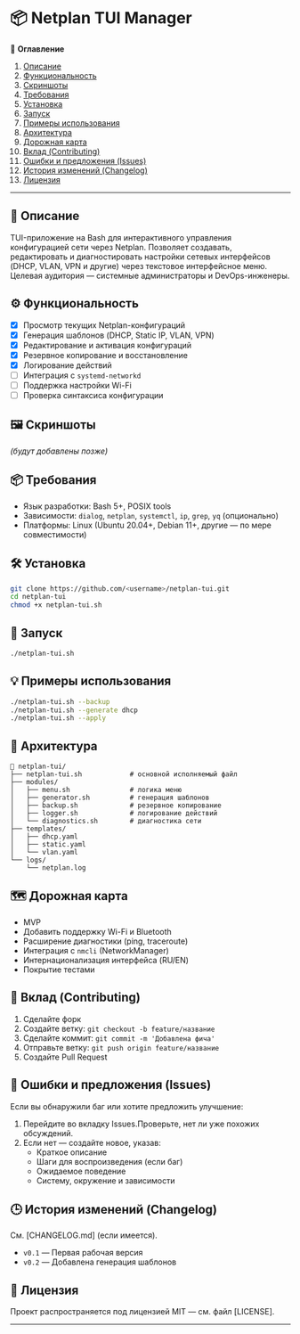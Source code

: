 # 📦 Netplan TUI Manager

📑 **Оглавление**

1. [Описание](#описание)
2. [Функциональность](#функциональность)
3. [Скриншоты](#скриншоты)
4. [Требования](#требования)
5. [Установка](#установка)
6. [Запуск](#запуск)
7. [Примеры использования](#примеры-использования)
8. [Архитектура](#архитектура)
9. [Дорожная карта](#дорожная-карта)
10. [Вклад (Contributing)](#вклад-contributing)
11. [Ошибки и предложения (Issues)](#ошибки-и-предложения-issues)
12. [История изменений (Changelog)](#история-изменений-changelog)
13. [Лицензия](#лицензия)

---

## 📌 Описание

TUI-приложение на Bash для интерактивного управления конфигурацией сети через Netplan. Позволяет создавать, редактировать и диагностировать настройки сетевых интерфейсов (DHCP, VLAN, VPN и другие) через текстовое интерфейсное меню. Целевая аудитория — системные администраторы и DevOps-инженеры.

## ⚙️ Функциональность

* [x] Просмотр текущих Netplan-конфигураций
* [x] Генерация шаблонов (DHCP, Static IP, VLAN, VPN)
* [x] Редактирование и активация конфигураций
* [x] Резервное копирование и восстановление
* [x] Логирование действий
* [ ] Интеграция с `systemd-networkd`
* [ ] Поддержка настройки Wi-Fi
* [ ] Проверка синтаксиса конфигурации

## 🖼️ Скриншоты

*(будут добавлены позже)*

## 📦 Требования

* Язык разработки: Bash 5+, POSIX tools
* Зависимости: `dialog`, `netplan`, `systemctl`, `ip`, `grep`, `yq` (опционально)
* Платформы: Linux (Ubuntu 20.04+, Debian 11+, другие — по мере совместимости)

## 🛠️ Установка

```bash
git clone https://github.com/<username>/netplan-tui.git
cd netplan-tui
chmod +x netplan-tui.sh
```

## 🚀 Запуск

```bash
./netplan-tui.sh
```

## 💡 Примеры использования

```bash
./netplan-tui.sh --backup
./netplan-tui.sh --generate dhcp
./netplan-tui.sh --apply
```

## 🧱 Архитектура

```plaintext
📁 netplan-tui/
├── netplan-tui.sh            # основной исполняемый файл
├── modules/
│   ├── menu.sh               # логика меню
│   ├── generator.sh          # генерация шаблонов
│   ├── backup.sh             # резервное копирование
│   ├── logger.sh             # логирование действий
│   └── diagnostics.sh        # диагностика сети
├── templates/
│   ├── dhcp.yaml
│   ├── static.yaml
│   └── vlan.yaml
└── logs/
    └── netplan.log
```

## 🗺️ Дорожная карта

* MVP
* Добавить поддержку Wi-Fi и Bluetooth
* Расширение диагностики (ping, traceroute)
* Интеграция с `nmcli` (NetworkManager)
* Интернационализация интерфейса (RU/EN)
* Покрытие тестами

## 🤝 Вклад (Contributing)

1. Сделайте форк
2. Создайте ветку: `git checkout -b feature/название`
3. Сделайте коммит: `git commit -m 'Добавлена фича'`
4. Отправьте ветку: `git push origin feature/название`
5. Создайте Pull Request

## 🐞 Ошибки и предложения (Issues)

Если вы обнаружили баг или хотите предложить улучшение:

1. Перейдите во вкладку Issues.Проверьте, нет ли уже похожих обсуждений.
2. Если нет — создайте новое, указав:
   * Краткое описание
   * Шаги для воспроизведения (если баг)
   * Ожидаемое поведение
   * Систему, окружение и зависимости

## 🕒 История изменений (Changelog)

См. \[CHANGELOG.md] (если имеется).

* `v0.1` — Первая рабочая версия
* `v0.2` — Добавлена генерация шаблонов

## 🧾 Лицензия

Проект распространяется под лицензией MIT — см. файл \[LICENSE].

---
